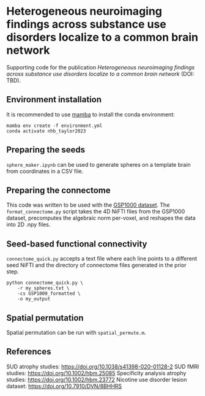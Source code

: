 # Heterogeneous neuroimaging findings across substance use disorders localize to a common brain network 

Supporting code for the publication *Heterogeneous neuroimaging findings across substance use disorders localize to a common brain network* (DOI: TBD).

## Environment installation
It is recommended to use [mamba](https://github.com/mamba-org/mamba) to install the conda environment:
```
mamba env create -f environment.yml
conda activate nhb_taylor2023
```
## Preparing the seeds
`sphere_maker.ipynb` can be used to generate spheres on a template brain from coordinates in a CSV file.

## Preparing the connectome

This code was written to be used with the [GSP1000 dataset](https://dataverse.harvard.edu/dataset.xhtml?persistentId=doi:10.7910/DVN/ILXIKS). The `format_connectome.py` script takes the 4D NiFTI files from the GSP1000 dataset, precomputes the algebraic norm per-voxel, and reshapes the data into 2D .npy files.

## Seed-based functional connectivity
`connectome_quick.py` accepts a text file where each line points to a different seed NiFTI and the directory of connectome files generated in the prior step. 
```
python connectome_quick.py \
    -r my_spheres.txt \
    -cs GSP1000_formatted \
    -o my_output
```

## Spatial permutation
Spatial permutation can be run with `spatial_permute.m`.

## References
SUD atrophy studies: https://doi.org/10.1038/s41398-020-01128-2
SUD fMRI studies: https://doi.org/10.1002/hbm.25085
Specificity analysis atrophy studies: https://doi.org/10.1002/hbm.23772
Nicotine use disorder lesion dataset: https://doi.org/10.7910/DVN/8BHHRS

